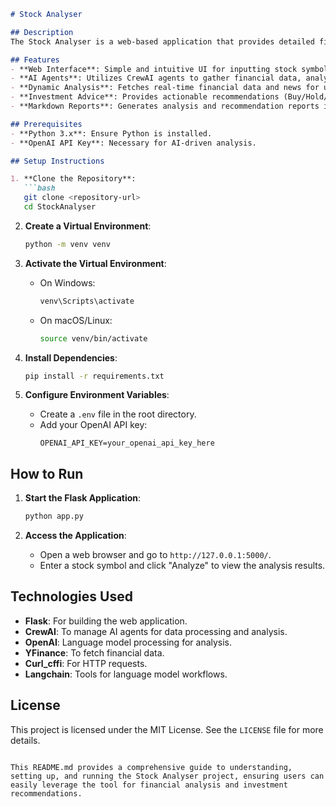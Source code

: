 ```markdown
# Stock Analyser

## Description
The Stock Analyser is a web-based application that provides detailed financial analysis and investment recommendations for stocks. Leveraging AI agents and real-time data retrieval, this tool analyzes stock symbols input by users to generate comprehensive insights into financial health and potential investment strategies.

## Features
- **Web Interface**: Simple and intuitive UI for inputting stock symbols and viewing results.
- **AI Agents**: Utilizes CrewAI agents to gather financial data, analyze it, and provide recommendations.
- **Dynamic Analysis**: Fetches real-time financial data and news for up-to-date analysis.
- **Investment Advice**: Provides actionable recommendations (Buy/Hold/Sell) based on analysis.
- **Markdown Reports**: Generates analysis and recommendation reports in markdown format.

## Prerequisites
- **Python 3.x**: Ensure Python is installed.
- **OpenAI API Key**: Necessary for AI-driven analysis.

## Setup Instructions

1. **Clone the Repository**: 
   ```bash
   git clone <repository-url>
   cd StockAnalyser
   ```

2. **Create a Virtual Environment**:
   ```bash
   python -m venv venv
   ```

3. **Activate the Virtual Environment**:
   - On Windows:
     ```bash
     venv\Scripts\activate
     ```
   - On macOS/Linux:
     ```bash
     source venv/bin/activate
     ```

4. **Install Dependencies**:
   ```bash
   pip install -r requirements.txt
   ```

5. **Configure Environment Variables**:
   - Create a `.env` file in the root directory.
   - Add your OpenAI API key:
     ```
     OPENAI_API_KEY=your_openai_api_key_here
     ```

## How to Run

1. **Start the Flask Application**:
   ```bash
   python app.py
   ```

2. **Access the Application**:
   - Open a web browser and go to `http://127.0.0.1:5000/`.
   - Enter a stock symbol and click "Analyze" to view the analysis results.

## Technologies Used
- **Flask**: For building the web application.
- **CrewAI**: To manage AI agents for data processing and analysis.
- **OpenAI**: Language model processing for analysis.
- **YFinance**: To fetch financial data.
- **Curl_cffi**: For HTTP requests.
- **Langchain**: Tools for language model workflows.

## License
This project is licensed under the MIT License. See the `LICENSE` file for more details.
```

This README.md provides a comprehensive guide to understanding, setting up, and running the Stock Analyser project, ensuring users can easily leverage the tool for financial analysis and investment recommendations.